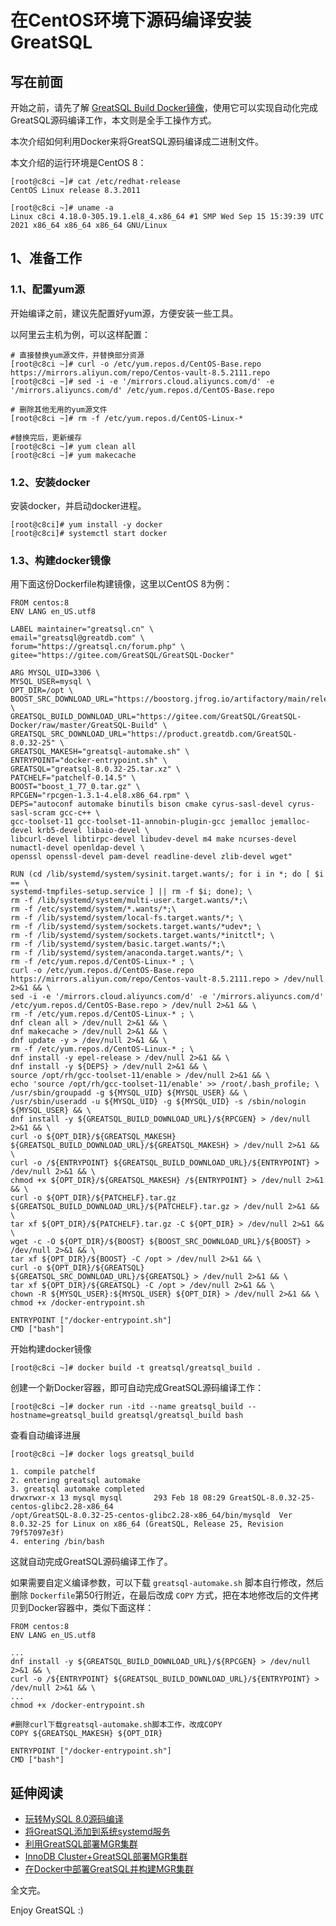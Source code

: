 # 在CentOS环境下源码编译安装GreatSQL

## 写在前面
开始之前，请先了解 [GreatSQL Build Docker镜像](https://gitee.com/GreatSQL/GreatSQL-Docker/tree/master/GreatSQL-Build)，使用它可以实现自动化完成GreatSQL源码编译工作，本文则是全手工操作方式。

本次介绍如何利用Docker来将GreatSQL源码编译成二进制文件。

本文介绍的运行环境是CentOS 8：
```
[root@c8ci ~]# cat /etc/redhat-release
CentOS Linux release 8.3.2011

[root@c8ci ~]# uname -a
Linux c8ci 4.18.0-305.19.1.el8_4.x86_64 #1 SMP Wed Sep 15 15:39:39 UTC 2021 x86_64 x86_64 x86_64 GNU/Linux
```

## 1、准备工作
### 1.1、配置yum源
开始编译之前，建议先配置好yum源，方便安装一些工具。

以阿里云主机为例，可以这样配置：
```shell
# 直接替换yum源文件，并替换部分资源
[root@c8ci ~]# curl -o /etc/yum.repos.d/CentOS-Base.repo https://mirrors.aliyun.com/repo/Centos-vault-8.5.2111.repo
[root@c8ci ~]# sed -i -e '/mirrors.cloud.aliyuncs.com/d' -e '/mirrors.aliyuncs.com/d' /etc/yum.repos.d/CentOS-Base.repo

# 删除其他无用的yum源文件
[root@c8ci ~]# rm -f /etc/yum.repos.d/CentOS-Linux-*

#替换完后，更新缓存
[root@c8ci ~]# yum clean all
[root@c8ci ~]# yum makecache
```
### 1.2、安装docker
安装docker，并启动docker进程。
```shell
[root@c8ci]# yum install -y docker
[root@c8ci]# systemctl start docker
```

### 1.3、构建docker镜像
用下面这份Dockerfile构建镜像，这里以CentOS 8为例：
```
FROM centos:8
ENV LANG en_US.utf8

LABEL maintainer="greatsql.cn" \
email="greatsql@greatdb.com" \
forum="https://greatsql.cn/forum.php" \
gitee="https://gitee.com/GreatSQL/GreatSQL-Docker"

ARG MYSQL_UID=3306 \
MYSQL_USER=mysql \
OPT_DIR=/opt \
BOOST_SRC_DOWNLOAD_URL="https://boostorg.jfrog.io/artifactory/main/release/1.77.0/source" \
GREATSQL_BUILD_DOWNLOAD_URL="https://gitee.com/GreatSQL/GreatSQL-Docker/raw/master/GreatSQL-Build" \
GREATSQL_SRC_DOWNLOAD_URL="https://product.greatdb.com/GreatSQL-8.0.32-25" \
GREATSQL_MAKESH="greatsql-automake.sh" \
ENTRYPOINT="docker-entrypoint.sh" \
GREATSQL="greatsql-8.0.32-25.tar.xz" \
PATCHELF="patchelf-0.14.5" \
BOOST="boost_1_77_0.tar.gz" \
RPCGEN="rpcgen-1.3.1-4.el8.x86_64.rpm" \
DEPS="autoconf automake binutils bison cmake cyrus-sasl-devel cyrus-sasl-scram gcc-c++ \
gcc-toolset-11 gcc-toolset-11-annobin-plugin-gcc jemalloc jemalloc-devel krb5-devel libaio-devel \
libcurl-devel libtirpc-devel libudev-devel m4 make ncurses-devel numactl-devel openldap-devel \
openssl openssl-devel pam-devel readline-devel zlib-devel wget"

RUN (cd /lib/systemd/system/sysinit.target.wants/; for i in *; do [ $i == \
systemd-tmpfiles-setup.service ] || rm -f $i; done); \
rm -f /lib/systemd/system/multi-user.target.wants/*;\
rm -f /etc/systemd/system/*.wants/*;\
rm -f /lib/systemd/system/local-fs.target.wants/*; \
rm -f /lib/systemd/system/sockets.target.wants/*udev*; \
rm -f /lib/systemd/system/sockets.target.wants/*initctl*; \
rm -f /lib/systemd/system/basic.target.wants/*;\
rm -f /lib/systemd/system/anaconda.target.wants/*; \
rm -f /etc/yum.repos.d/CentOS-Linux-* ; \
curl -o /etc/yum.repos.d/CentOS-Base.repo https://mirrors.aliyun.com/repo/Centos-vault-8.5.2111.repo > /dev/null 2>&1 && \
sed -i -e '/mirrors.cloud.aliyuncs.com/d' -e '/mirrors.aliyuncs.com/d' /etc/yum.repos.d/CentOS-Base.repo > /dev/null 2>&1 && \
rm -f /etc/yum.repos.d/CentOS-Linux-* ; \
dnf clean all > /dev/null 2>&1 && \
dnf makecache > /dev/null 2>&1 && \
dnf update -y > /dev/null 2>&1 && \
rm -f /etc/yum.repos.d/CentOS-Linux-* ; \
dnf install -y epel-release > /dev/null 2>&1 && \
dnf install -y ${DEPS} > /dev/null 2>&1 && \
source /opt/rh/gcc-toolset-11/enable > /dev/null 2>&1 && \
echo 'source /opt/rh/gcc-toolset-11/enable' >> /root/.bash_profile; \
/usr/sbin/groupadd -g ${MYSQL_UID} ${MYSQL_USER} && \
/usr/sbin/useradd -u ${MYSQL_UID} -g ${MYSQL_UID} -s /sbin/nologin ${MYSQL_USER} && \
dnf install -y ${GREATSQL_BUILD_DOWNLOAD_URL}/${RPCGEN} > /dev/null 2>&1 && \
curl -o ${OPT_DIR}/${GREATSQL_MAKESH} ${GREATSQL_BUILD_DOWNLOAD_URL}/${GREATSQL_MAKESH} > /dev/null 2>&1 && \
curl -o /${ENTRYPOINT} ${GREATSQL_BUILD_DOWNLOAD_URL}/${ENTRYPOINT} > /dev/null 2>&1 && \
chmod +x ${OPT_DIR}/${GREATSQL_MAKESH} /${ENTRYPOINT} > /dev/null 2>&1 && \
curl -o ${OPT_DIR}/${PATCHELF}.tar.gz ${GREATSQL_BUILD_DOWNLOAD_URL}/${PATCHELF}.tar.gz > /dev/null 2>&1 && \
tar xf ${OPT_DIR}/${PATCHELF}.tar.gz -C ${OPT_DIR} > /dev/null 2>&1 && \
wget -c -O ${OPT_DIR}/${BOOST} ${BOOST_SRC_DOWNLOAD_URL}/${BOOST} > /dev/null 2>&1 && \
tar xf ${OPT_DIR}/${BOOST} -C /opt > /dev/null 2>&1 && \
curl -o ${OPT_DIR}/${GREATSQL} ${GREATSQL_SRC_DOWNLOAD_URL}/${GREATSQL} > /dev/null 2>&1 && \
tar xf ${OPT_DIR}/${GREATSQL} -C /opt > /dev/null 2>&1 && \
chown -R ${MYSQL_USER}:${MYSQL_USER} ${OPT_DIR} > /dev/null 2>&1 && \
chmod +x /docker-entrypoint.sh

ENTRYPOINT ["/docker-entrypoint.sh"]
CMD ["bash"]
```

开始构建docker镜像
```shell
[root@c8ci ~]# docker build -t greatsql/greatsql_build .
```

创建一个新Docker容器，即可自动完成GreatSQL源码编译工作：
```shell
[root@c8ci ~]# docker run -itd --name greatsql_build --hostname=greatsql_build greatsql/greatsql_build bash
```

查看自动编译进展
```shell
[root@c8ci ~]# docker logs greatsql_build

1. compile patchelf
2. entering greatsql automake
3. greatsql automake completed
drwxrwxr-x 13 mysql mysql       293 Feb 18 08:29 GreatSQL-8.0.32-25-centos-glibc2.28-x86_64
/opt/GreatSQL-8.0.32-25-centos-glibc2.28-x86_64/bin/mysqld  Ver 8.0.32-25 for Linux on x86_64 (GreatSQL, Release 25, Revision 79f57097e3f)
4. entering /bin/bash
```
这就自动完成GreatSQL源码编译工作了。

如果需要自定义编译参数，可以下载 `greatsql-automake.sh` 脚本自行修改，然后删除 `Dockerfile`第50行附近，在最后改成 `COPY` 方式，把在本地修改后的文件拷贝到Docker容器中，类似下面这样：
```
FROM centos:8
ENV LANG en_US.utf8

...
dnf install -y ${GREATSQL_BUILD_DOWNLOAD_URL}/${RPCGEN} > /dev/null 2>&1 && \
curl -o /${ENTRYPOINT} ${GREATSQL_BUILD_DOWNLOAD_URL}/${ENTRYPOINT} > /dev/null 2>&1 && \
...
chmod +x /docker-entrypoint.sh

#删除curl下载greatsql-automake.sh脚本工作，改成COPY
COPY ${GREATSQL_MAKESH} ${OPT_DIR}

ENTRYPOINT ["/docker-entrypoint.sh"]
CMD ["bash"]
```

## 延伸阅读
- [玩转MySQL 8.0源码编译](https://mp.weixin.qq.com/s/Lrx-YYYWtHHaxLfY_UZ8GQ)
- [将GreatSQL添加到系统systemd服务](https://mp.weixin.qq.com/s/tSA-DrWT13GN45Csq2tQoA)
- [利用GreatSQL部署MGR集群](https://mp.weixin.qq.com/s/gLaLybt46PqXlV4qWFfyng)
- [InnoDB Cluster+GreatSQL部署MGR集群](https://mp.weixin.qq.com/s/1QUt-rK_5L_UnaLClyve1w)
- [在Docker中部署GreatSQL并构建MGR集群](https://mp.weixin.qq.com/s/CfrYEQD54EXD9mLJJPGs-A)

全文完。

Enjoy GreatSQL :)
